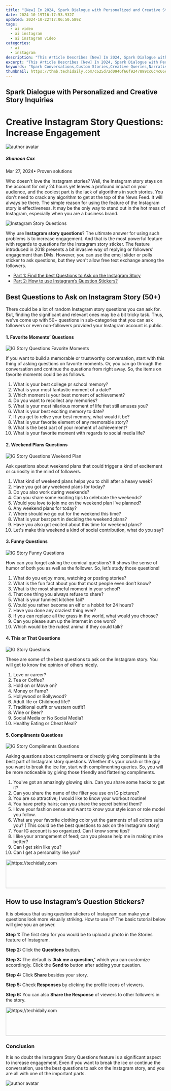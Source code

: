 ```yaml
---
title: "[New] In 2024, Spark Dialogue with Personalized and Creative Story Inquiries"
date: 2024-10-19T16:17:53.932Z
updated: 2024-10-22T17:06:50.589Z
tags:
  - ai video
  - ai instagram
  - ai instagram video
categories:
  - ai
  - instagram
description: "This Article Describes [New] In 2024, Spark Dialogue with Personalized and Creative Story Inquiries"
excerpt: "This Article Describes [New] In 2024, Spark Dialogue with Personalized and Creative Story Inquiries"
keywords: "Spark Conversations,Custom Stories,Creative Queries,Narrative Engagement,Tailored Dialogues,Imaginative Stories,Personalized Storytelling"
thumbnail: https://thmb.techidaily.com/c625d72d0946f66f9247899cc6c4c66eb70d8cf37963b2732e636693601b56f7.jpg
---
```


## Spark Dialogue with Personalized and Creative Story Inquiries

# Creative Instagram Story Questions: Increase Engagement

![author avatar](https://images.wondershare.com/filmora/article-images/shannon-cox.jpg)

##### Shanoon Cox

 Mar 27, 2024• Proven solutions

Who doesn't love the Instagram stories? Well, the Instagram story stays on the account for only 24 hours yet leaves a profound impact on your audience, and the coolest part is the lack of algorithms in such stories. You don't need to crack any algorithm to get at the top of the News Feed. It will always be there. The simple reason for using the feature of the Instagram story is effectiveness. It may be the only way to stand out in the hot mess of Instagram, especially when you are a business brand.

![Instagram Story Questions](https://images.wondershare.com/filmora/article-images/instagram-story-questions.jpg)

Why use **Instagram story questions**? The ultimate answer for using such problems is to increase engagement. And that is the most powerful feature with regards to questions for the Instagram story sticker. The feature introduced in 2018 presents a bit invasive way of replying or followers' engagement than DMs. However, you can use the emoji slider or polls sticker to ask questions, but they won't allow free text exchange among the followers.

* [Part 1: Find the best Questions to Ask on the Instagram Story](#part1)
* [Part 2: How to use Instagram’s Question Stickers?](#part2)

## Best Questions to Ask on Instagram Story (50+)

There could be a lot of random Instagram story questions you can ask for. But, finding the significant and relevant ones may be a bit tricky task. Thus, we've come up with 50+ questions in sub-categories that you can ask followers or even non-followers provided your Instagram account is public.

#### 1\.  Favorite Moments’ Questions

![IG Story Questions Favorite Moments](https://images.wondershare.com/filmora/article-images/ig-story-questions-best-moments.jpg)

If you want to build a memorable or trustworthy conversation, start with this thing of asking questions on favorite moments. Or, you can go through the conversation and continue the questions from right away. So, the items on favorite moments could be as follows.

1. What is your best college pr school memory?
2. What is your most fantastic moment of a date?
3. Which moment is your best moment of achievement?
4. Do you want to recollect any memories?
5. What is your most hilarious moment of life that still amuses you?
6. What is your best exciting memory to date?
7. If you get to relive your best memory, what would it be?
8. What is your favorite element of any memorable story?
9. What is the best part of your moment of achievement?
10. What is your favorite moment with regards to social media life?

#### 2\.  Weekend Plans Questions

![IG Story Questions Weekend Plan](https://images.wondershare.com/filmora/article-images/ig-story-questions-weekend-plan.jpg)

Ask questions about weekend plans that could trigger a kind of excitement or curiosity in the mind of followers.

1. What kind of weekend plans helps you to chill after a heavy week?
2. Have you got any weekend plans for today?
3. Do you also work during weekends?
4. Can you share some exciting tips to celebrate the weekends?
5. Would you love to join me on the weekend plan I've planned?
6. Any weekend plans for today?
7. Where should we go out for the weekend this time?
8. What is your best part in deciding the weekend plans?
9. Have you also got excited about this time for weekend plans?
10. Let's make this weekend a kind of social contribution, what do you say?

#### 3\.  Funny Questions

![IG Story Funny Questions](https://images.wondershare.com/filmora/article-images/ig-story-funny-questions.jpg)

How can you forget asking the comical questions? It shows the sense of humor of both you as well as the follower. So, let’s study those questions!

1. What do you enjoy more, watching or posting stories?
2. What is the fun fact about you that most people even don’t know?
3. What is the most shameful moment in your school?
4. That one thing you always refuse to share?
5. What is your funniest kitchen fail?
6. Would you rather become an elf or a hobbit for 24 hours?
7. Have you done any craziest thing ever?
8. If you can replace all the grass in the world, what would you choose?
9. Can you please sum up the internet in one word?
10. Which would be the rudest animal if they could talk?

#### 4\.  This or That Questions

![IG Story Questions](https://images.wondershare.com/filmora/article-images/ig-story-questions-this-or-that.jpg)

These are some of the best questions to ask on the Instagram story. You will get to know the opinion of others nicely.

1. Love or career?
2. Tea or Coffee?
3. Hold on or Move on?
4. Money or Fame?
5. Hollywood or Bollywood?
6. Adult life or Childhood life?
7. Traditional outfit or western outfit?
8. Wine or Beer?
9. Social Media or No Social Media?
10. Healthy Eating or Cheat Meal?

#### 5\.  Compliments Questions

![IG Story Compliments Questions](https://images.wondershare.com/filmora/article-images/ig-story-questions-compliments.jpg)

Asking questions about compliments or directly giving compliments is the best part of Instagram story questions. Whether it's your crush or the guy you want to break the ice for, start with complimenting queries. So, you will be more noticeable by giving those friendly and flattering compliments.

1. You've got an amazingly glowing skin. Can you share some hacks to get it?
2. Can you share the name of the filter you use on IG pictures?
3. You are so attractive; I would like to know your workout routine!
4. You have pretty hairs; can you share the secret behind them?
5. I love your fashion sense and want to know your style icon or role model you follow.
6. What are your favorite clothing color yet the garments of all colors suits you? ( This could be the best questions to ask on the Instagram story)
7. Your IG account is so organized. Can I know some tips?
8. I like your arrangement of feed; can you please help me in making mine better?
9. Can I get skin like you?
10. Can I get a personality like you?

<!-- affiliate ads begin -->
<a href="https://ephamedtechinc.pxf.io/c/5597632/2137213/26400" target="_top" id="2137213">
  <img src="//a.impactradius-go.com/display-ad/26400-2137213" border="0" alt="https://techidaily.com" width="728" height="90"/>
</a>
<img height="0" width="0" src="https://ephamedtechinc.pxf.io/i/5597632/2137213/26400" style="position:absolute;visibility:hidden;" border="0" />
<!-- affiliate ads end -->

## How to use Instagram’s Question Stickers?

It is obvious that using question stickers of Instagram can make your questions look more visually striking. How to use it? The basic tutorial below will give you an answer.

**Step 1:** The first step for you would be to upload a photo in the Stories feature of Instagram.

**Step 2:** Click the **Questions** button.

**Step 3:** The default is **‘Ask me a question,’** which you can customize accordingly. Click the **Send to** button after adding your question.

**Step 4:** Click **Share** besides your story.

**Step 5:** Check **Responses** by clicking the profile icons of viewers.

**Step 6:** You can also **Share the Response** of viewers to other followers in the story.

<!-- affiliate ads begin -->
<a href="https://imp.i357552.net/c/5597632/977686/11832" target="_top" id="977686">
  <img src="//a.impactradius-go.com/display-ad/11832-977686" border="0" alt="https://techidaily.com" width="728" height="90"/>
</a>
<img height="0" width="0" src="https://imp.i357552.net/i/5597632/977686/11832" style="position:absolute;visibility:hidden;" border="0" />
<!-- affiliate ads end -->

### Conclusion

It is no doubt the Instagram Story Questions feature is a significant aspect to increase engagement. Even if you want to break the ice or continue the conversation, use the best questions to ask on the Instagram story, and you are all with one of the important parts.

![author avatar](https://images.wondershare.com/filmora/article-images/shannon-cox.jpg)

<!-- affiliate ads begin -->
<span id="1424533">
					<video width="864" height="1536" style="cursor:pointer"
           poster="//a.impactradius-go.com/display-clicktoplayimage/1424533.png"
           onclick="if(!this.playClicked){this.play();this.setAttribute('controls',true);this.playClicked=true;}">
	   <source src="//a.impactradius-go.com/display-ad/16446-1424533">
	   <img src="//a.impactradius-go.com/display-clicktoplayimage/1424533.png" style="border: none; height: 100%; width: 100%; object-fit: contain">
	</video>
	<div style="width:540px;text-align:center"><a href="javascript:window.open(decodeURIComponent('https%3A%2F%2Flaganoo.pxf.io%2Fc%2F5597632%2F1424533%2F16446'), '_blank');void(0);">Click here</a></div>
</span>
<img height="0" width="0" src="https://imp.pxf.io/i/5597632/1424533/16446" style="position:absolute;visibility:hidden;" border="0" />
<!-- affiliate ads end -->

Shanoon Cox

Shanoon Cox is a writer and a lover of all things video.

Follow @Shanoon Cox

<ins class="adsbygoogle"
      style="display:block"
      data-ad-client="ca-pub-7571918770474297"
      data-ad-slot="8358498916"
      data-ad-format="auto"
      data-full-width-responsive="true"></ins>

<span class="atpl-alsoreadstyle">Also read:</span>
<div><ul>
<li><a href="https://instagram-clips.techidaily.com/new-2024-approved-beginners-glossary-for-instagram-chat-rooms/"><u>[New] 2024 Approved Beginner's Glossary for Instagram Chat Rooms</u></a></li>
<li><a href="https://instagram-clips.techidaily.com/new-2024-approved-behind-the-scenes-of-effective-instagram-caption-use/"><u>[New] 2024 Approved Behind the Scenes of Effective Instagram Caption Use</u></a></li>
<li><a href="https://instagram-clips.techidaily.com/new-2024-approved-burst-into-action-the-art-of-engaging-instagram-boomers/"><u>[New] 2024 Approved Burst Into Action The Art of Engaging Instagram Boomers</u></a></li>
<li><a href="https://instagram-clips.techidaily.com/new-in-2024-a-beginners-guide-to-starting-a-professional-account-on-ig/"><u>[New] In 2024, A Beginner's Guide to Starting a Professional Account on IG</u></a></li>
<li><a href="https://instagram-clips.techidaily.com/new-in-2024-a-guide-to-the-finest-apps-for-instagram-reel-creation/"><u>[New] In 2024, A Guide to the Finest Apps for Instagram Reel Creation</u></a></li>
<li><a href="https://fox-helps.techidaily.com/new-in-2024-zoom-mastery-achieving-precision-in-google-meet-sessions/"><u>[New] In 2024, Zoom Mastery Achieving Precision in Google Meet Sessions</u></a></li>
<li><a href="https://instagram-clips.techidaily.com/updated-2024-approved-a-step-by-step-tutorial-for-capturing-excellent-igtv-footage/"><u>[Updated] 2024 Approved A Step-by-Step Tutorial for Capturing Excellent IGTV Footage</u></a></li>
<li><a href="https://instagram-clips.techidaily.com/updated-2024-approved-how-to-use-igtv-hashtags-to-get-more-followers/"><u>[Updated] 2024 Approved How to Use IGTV Hashtags to Get More Followers</u></a></li>
<li><a href="https://facebook-video-recording.techidaily.com/updated-audience-connection-implementing-a-triplet-of-copywriting-tactics-in-fb-ads-for-2024/"><u>[Updated] Audience Connection Implementing a Triplet of Copywriting Tactics in FB Ads for 2024</u></a></li>
<li><a href="https://screen-recording.techidaily.com/updated-best-free-invisible-android-video-recorders-for-2024/"><u>[Updated] Best Free, Invisible Android Video Recorders for 2024</u></a></li>
<li><a href="https://instagram-clips.techidaily.com/updated-beyond-the-smile-your-guide-to-authentic-instagram-selfies-for-2024/"><u>[Updated] Beyond the Smile - Your Guide to Authentic Instagram Selfies for 2024</u></a></li>
<li><a href="https://youtube-videos.techidaily.com/updated-boosting-profitability-in-the-world-of-youtube-shorts/"><u>[Updated] Boosting Profitability in the World of Youtube Shorts</u></a></li>
<li><a href="https://facebook-record-videos.techidaily.com/updated-comparing-youtube-video-downloader-apps-on-android-for-2024/"><u>[Updated] Comparing YouTube Video Downloader Apps on Android for 2024</u></a></li>
<li><a href="https://instagram-clips.techidaily.com/updated-in-2024-become-an-insta-celebrity-overnight-top-15-strategies-from-social-media-experts/"><u>[Updated] In 2024, Become an Insta Celebrity Overnight Top 15 Strategies From Social Media Experts</u></a></li>
<li><a href="https://snapchat-videos.techidaily.com/updated-in-2024-fast-track-installing-snapchat-on-your-mac-device/"><u>[Updated] In 2024, Fast Track Installing Snapchat on Your Mac Device</u></a></li>
<li><a href="https://tiktok-videos.techidaily.com/bringing-anime-characters-to-life-jujutsu-kaisen-for-tiktok/"><u>Bringing Anime Characters to Life Jujutsu Kaisen for TikTok</u></a></li>
<li><a href="https://change-location.techidaily.com/in-2024-how-to-use-pokemon-emerald-master-ball-cheat-on-vivo-y28-5g-drfone-by-drfone-virtual-android/"><u>In 2024, How to Use Pokémon Emerald Master Ball Cheat On Vivo Y28 5G | Dr.fone</u></a></li>
<li><a href="https://smart-video-creator.techidaily.com/new-make-your-own-cartoons-10-essential-animation-apps-for-mobile-for-2024/"><u>New Make Your Own Cartoons 10 Essential Animation Apps for Mobile for 2024</u></a></li>
<li><a href="https://facebook.techidaily.com/the-future-is-now-fb-and-twt-nbafocus/"><u>The Future Is Now: FB and Twt NBAFocus</u></a></li>
</ul></div>


